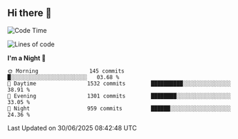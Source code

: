 ## Hi there 👋

<!--
**Wangmerlyn/Wangmerlyn** is a ✨ _special_ ✨ repository because its `README.md` (this file) appears on your GitHub profile.

Here are some ideas to get you started:

- 🔭 I’m currently working on ...
- 🌱 I’m currently learning ...
- 👯 I’m looking to collaborate on ...
- 🤔 I’m looking for help with ...
- 💬 Ask me about ...
- 📫 How to reach me: ...
- 😄 Pronouns: ...
- ⚡ Fun fact: ...
-->
<!--START_SECTION:waka-->
![Code Time](http://img.shields.io/badge/Code%20Time-393%20hrs%2043%20mins-blue)

![Lines of code](https://img.shields.io/badge/From%20Hello%20World%20I%27ve%20Written-19.6%20million%20lines%20of%20code-blue)

**I'm a Night 🦉** 

```text
🌞 Morning                145 commits         █░░░░░░░░░░░░░░░░░░░░░░░░   03.68 % 
🌆 Daytime                1532 commits        ██████████░░░░░░░░░░░░░░░   38.91 % 
🌃 Evening                1301 commits        ████████░░░░░░░░░░░░░░░░░   33.05 % 
🌙 Night                  959 commits         ██████░░░░░░░░░░░░░░░░░░░   24.36 % 
```



 Last Updated on 30/06/2025 08:42:48 UTC
<!--END_SECTION:waka-->
